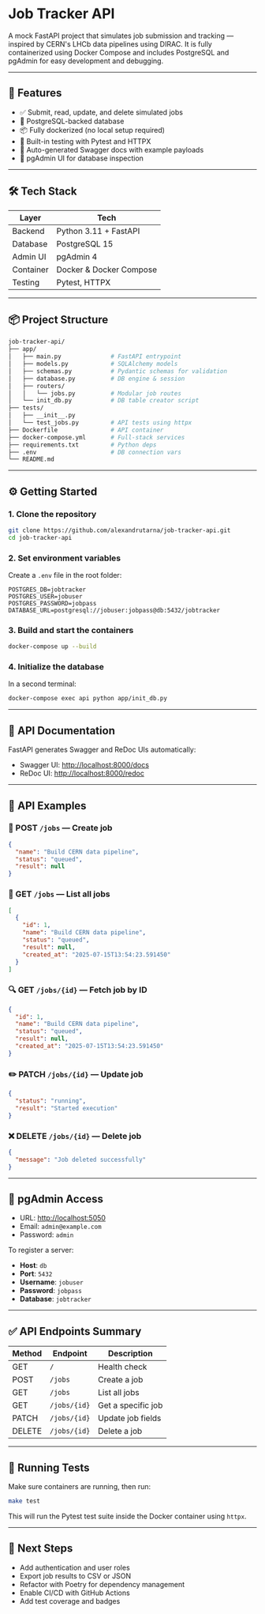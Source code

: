 # Job Tracker API

A mock FastAPI project that simulates job submission and tracking — inspired by CERN's LHCb data pipelines using DIRAC. It is fully containerized using Docker Compose and includes PostgreSQL and pgAdmin for easy development and debugging.

---

## 🚀 Features

- ✅ Submit, read, update, and delete simulated jobs  
- 🐘 PostgreSQL-backed database  
- 📦 Fully dockerized (no local setup required)  
- 🧪 Built-in testing with Pytest and HTTPX  
- 📄 Auto-generated Swagger docs with example payloads  
- 👀 pgAdmin UI for database inspection  

---

## 🛠️ Tech Stack

| Layer      | Tech                     |
|------------|--------------------------|
| Backend    | Python 3.11 + FastAPI    |
| Database   | PostgreSQL 15            |
| Admin UI   | pgAdmin 4                |
| Container  | Docker & Docker Compose  |
| Testing    | Pytest, HTTPX            |

---

## 📦 Project Structure

```bash
job-tracker-api/
├── app/
│   ├── main.py              # FastAPI entrypoint
│   ├── models.py            # SQLAlchemy models
│   ├── schemas.py           # Pydantic schemas for validation
│   ├── database.py          # DB engine & session
│   ├── routers/
│   │   └── jobs.py          # Modular job routes
│   └── init_db.py           # DB table creator script
├── tests/
│   ├── __init__.py
│   └── test_jobs.py         # API tests using httpx
├── Dockerfile               # API container
├── docker-compose.yml       # Full-stack services
├── requirements.txt         # Python deps
├── .env                     # DB connection vars
└── README.md
```

---

## ⚙️ Getting Started

### 1. Clone the repository

```bash
git clone https://github.com/alexandrutarna/job-tracker-api.git
cd job-tracker-api
```

### 2. Set environment variables

Create a `.env` file in the root folder:

```env
POSTGRES_DB=jobtracker
POSTGRES_USER=jobuser
POSTGRES_PASSWORD=jobpass
DATABASE_URL=postgresql://jobuser:jobpass@db:5432/jobtracker
```

### 3. Build and start the containers

```bash
docker-compose up --build
```

### 4. Initialize the database

In a second terminal:

```bash
docker-compose exec api python app/init_db.py
```

---

## 🧪 API Documentation

FastAPI generates Swagger and ReDoc UIs automatically:

- Swagger UI: [http://localhost:8000/docs](http://localhost:8000/docs)  
- ReDoc UI: [http://localhost:8000/redoc](http://localhost:8000/redoc)

---

## 📡 API Examples

### 🔁 POST `/jobs` — Create job

```json
{
  "name": "Build CERN data pipeline",
  "status": "queued",
  "result": null
}
```

### 📄 GET `/jobs` — List all jobs

```json
[
  {
    "id": 1,
    "name": "Build CERN data pipeline",
    "status": "queued",
    "result": null,
    "created_at": "2025-07-15T13:54:23.591450"
  }
]
```

### 🔍 GET `/jobs/{id}` — Fetch job by ID

```json
{
  "id": 1,
  "name": "Build CERN data pipeline",
  "status": "queued",
  "result": null,
  "created_at": "2025-07-15T13:54:23.591450"
}
```

### ✏️ PATCH `/jobs/{id}` — Update job

```json
{
  "status": "running",
  "result": "Started execution"
}
```

### ❌ DELETE `/jobs/{id}` — Delete job

```json
{
  "message": "Job deleted successfully"
}
```

---

## 🧰 pgAdmin Access

- URL: [http://localhost:5050](http://localhost:5050)  
- Email: `admin@example.com`  
- Password: `admin`  

To register a server:

- **Host**: `db`  
- **Port**: `5432`  
- **Username**: `jobuser`  
- **Password**: `jobpass`  
- **Database**: `jobtracker`

---

## ✅ API Endpoints Summary

| Method | Endpoint         | Description              |
|--------|------------------|--------------------------|
| GET    | `/`              | Health check             |
| POST   | `/jobs`          | Create a job             |
| GET    | `/jobs`          | List all jobs            |
| GET    | `/jobs/{id}`     | Get a specific job       |
| PATCH  | `/jobs/{id}`     | Update job fields        |
| DELETE | `/jobs/{id}`     | Delete a job             |

---

## 🧪 Running Tests

Make sure containers are running, then run:

```bash
make test
```

This will run the Pytest test suite inside the Docker container using `httpx`.

---

## 🧭 Next Steps

- Add authentication and user roles  
- Export job results to CSV or JSON  
- Refactor with Poetry for dependency management  
- Enable CI/CD with GitHub Actions  
- Add test coverage and badges
